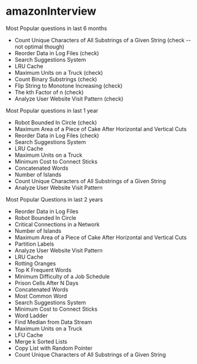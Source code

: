 # amazonInterview

Most Popular questions in last 6 months 
- Count Unique Characters of All Substrings of a Given String (check -- not optimal though) 
- Reorder Data in Log Files (check)
- Search Suggestions System	
- LRU Cache
- Maximum Units on a Truck (check) 
- Count Binary Substrings (check) 
- Flip String to Monotone Increasing (check)
- The kth Factor of n (check) 
- Analyze User Website Visit Pattern (check) 

Most Popular questions in last 1 year 
- Robot Bounded In Circle (check)
- Maximum Area of a Piece of Cake After Horizontal and Vertical Cuts
- Reorder Data in Log Files (check)
- Search Suggestions System	
- LRU Cache
- Maximum Units on a Truck
- Minimum Cost to Connect Sticks
- Concatenated Words
- Number of Islands
- Count Unique Characters of All Substrings of a Given String
- Analyze User Website Visit Pattern

Most Popular Questions in last 2 years 
- Reorder Data in Log Files
- Robot Bounded In Circle
- Critical Connections in a Network
- Number of Islands
- Maximum Area of a Piece of Cake After Horizontal and Vertical Cuts
- Partition Labels
- Analyze User Website Visit Pattern
- LRU Cache
- Rotting Oranges
- Top K Frequent Words
- Minimum Difficulty of a Job Schedule
- Prison Cells After N Days
- Concatenated Words
- Most Common Word
- Search Suggestions System
- Minimum Cost to Connect Sticks
- Word Ladder
- Find Median from Data Stream
- Maximum Units on a Truck
- LFU Cache
- Merge k Sorted Lists
- Copy List with Random Pointer
- Count Unique Characters of All Substrings of a Given String
